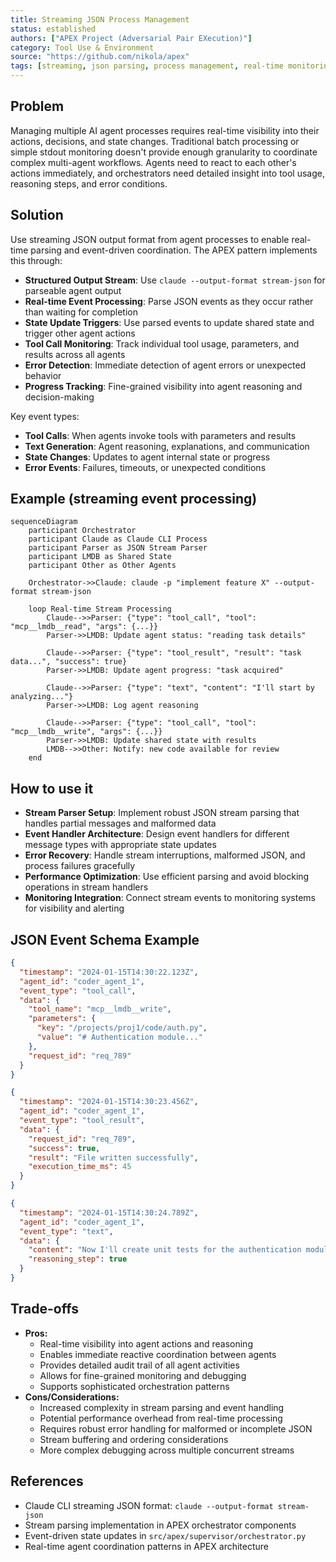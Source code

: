 ```yaml
---
title: Streaming JSON Process Management
status: established
authors: ["APEX Project (Adversarial Pair EXecution)"]
category: Tool Use & Environment
source: "https://github.com/nikola/apex"
tags: [streaming, json parsing, process management, real-time monitoring, event-driven, claude cli]
---
```


## Problem
Managing multiple AI agent processes requires real-time visibility into their actions, decisions, and state changes. Traditional batch processing or simple stdout monitoring doesn't provide enough granularity to coordinate complex multi-agent workflows. Agents need to react to each other's actions immediately, and orchestrators need detailed insight into tool usage, reasoning steps, and error conditions.

## Solution
Use streaming JSON output format from agent processes to enable real-time parsing and event-driven coordination. The APEX pattern implements this through:

- **Structured Output Stream**: Use `claude --output-format stream-json` for parseable agent output
- **Real-time Event Processing**: Parse JSON events as they occur rather than waiting for completion
- **State Update Triggers**: Use parsed events to update shared state and trigger other agent actions
- **Tool Call Monitoring**: Track individual tool usage, parameters, and results across all agents
- **Error Detection**: Immediate detection of agent errors or unexpected behavior
- **Progress Tracking**: Fine-grained visibility into agent reasoning and decision-making

Key event types:
- **Tool Calls**: When agents invoke tools with parameters and results
- **Text Generation**: Agent reasoning, explanations, and communication
- **State Changes**: Updates to agent internal state or progress
- **Error Events**: Failures, timeouts, or unexpected conditions

## Example (streaming event processing)
```mermaid
sequenceDiagram
    participant Orchestrator
    participant Claude as Claude CLI Process
    participant Parser as JSON Stream Parser
    participant LMDB as Shared State
    participant Other as Other Agents

    Orchestrator->>Claude: claude -p "implement feature X" --output-format stream-json

    loop Real-time Stream Processing
        Claude-->>Parser: {"type": "tool_call", "tool": "mcp__lmdb__read", "args": {...}}
        Parser->>LMDB: Update agent status: "reading task details"

        Claude-->>Parser: {"type": "tool_result", "result": "task data...", "success": true}
        Parser->>LMDB: Update agent progress: "task acquired"

        Claude-->>Parser: {"type": "text", "content": "I'll start by analyzing..."}
        Parser->>LMDB: Log agent reasoning

        Claude-->>Parser: {"type": "tool_call", "tool": "mcp__lmdb__write", "args": {...}}
        Parser->>LMDB: Update shared state with results
        LMDB-->>Other: Notify: new code available for review
    end
```

## How to use it
- **Stream Parser Setup**: Implement robust JSON stream parsing that handles partial messages and malformed data
- **Event Handler Architecture**: Design event handlers for different message types with appropriate state updates
- **Error Recovery**: Handle stream interruptions, malformed JSON, and process failures gracefully
- **Performance Optimization**: Use efficient parsing and avoid blocking operations in stream handlers
- **Monitoring Integration**: Connect stream events to monitoring systems for visibility and alerting

## JSON Event Schema Example
```json
{
  "timestamp": "2024-01-15T14:30:22.123Z",
  "agent_id": "coder_agent_1",
  "event_type": "tool_call",
  "data": {
    "tool_name": "mcp__lmdb__write",
    "parameters": {
      "key": "/projects/proj1/code/auth.py",
      "value": "# Authentication module..."
    },
    "request_id": "req_789"
  }
}

{
  "timestamp": "2024-01-15T14:30:23.456Z",
  "agent_id": "coder_agent_1",
  "event_type": "tool_result",
  "data": {
    "request_id": "req_789",
    "success": true,
    "result": "File written successfully",
    "execution_time_ms": 45
  }
}

{
  "timestamp": "2024-01-15T14:30:24.789Z",
  "agent_id": "coder_agent_1",
  "event_type": "text",
  "data": {
    "content": "Now I'll create unit tests for the authentication module...",
    "reasoning_step": true
  }
}
```

## Trade-offs
- **Pros:**
    - Real-time visibility into agent actions and reasoning
    - Enables immediate reactive coordination between agents
    - Provides detailed audit trail of all agent activities
    - Allows for fine-grained monitoring and debugging
    - Supports sophisticated orchestration patterns
- **Cons/Considerations:**
    - Increased complexity in stream parsing and event handling
    - Potential performance overhead from real-time processing
    - Requires robust error handling for malformed or incomplete JSON
    - Stream buffering and ordering considerations
    - More complex debugging across multiple concurrent streams

## References
- Claude CLI streaming JSON format: `claude --output-format stream-json`
- Stream parsing implementation in APEX orchestrator components
- Event-driven state updates in `src/apex/supervisor/orchestrator.py`
- Real-time agent coordination patterns in APEX architecture
